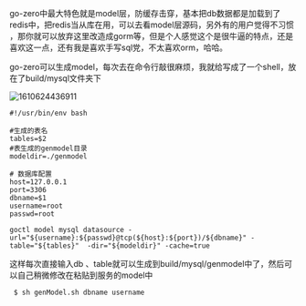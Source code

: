 go-zero中最大特色就是model层，防缓存击穿，基本把db数据都是加载到了redis中，把redis当从库在用，可以去看model层源码，另外有的用户觉得不习惯 ，那你就可以放弃这里改造成gorm等，但是个人感觉这个是很牛逼的特点，还是喜欢这一点，还有我是喜欢手写sql党，不太喜欢orm，哈哈。



go-zero可以生成model，每次去在命令行敲很麻烦，我就给写成了一个shell，放在了build/mysql文件夹下

![1610624436911](./images/七/1610624436911.jpg)

```shell
#!/usr/bin/env bash

#生成的表名
tables=$2
#表生成的genmodel目录
modeldir=./genmodel

# 数据库配置
host=127.0.0.1
port=3306
dbname=$1
username=root
passwd=root

goctl model mysql datasource -url="${username}:${passwd}@tcp(${host}:${port})/${dbname}" -table="${tables}"  -dir="${modeldir}" -cache=true
```



这样每次直接输入db 、table就可以生成到build/mysql/genmodel中了，然后可以自己稍微修改在粘贴到服务的model中

```shell
 $ sh genModel.sh dbname username
```

